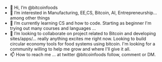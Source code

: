 - 👋 Hi, I’m @bitcoinfoods
- 👀 I’m interested in Manufacturing, EE,CS, Bitcoin, AI, Entrepreneurship... among other things
- 🌱 I’m currently learning CS and how to code. Starting as beginner I'm trying out many courses and languages ...
- 💞️ I’m looking to collaborate on project related to Bitcoin and developing sites/apps/... really anything excites me right now. Looking to build circular economy tools for food systems using bitcoin. I'm looking for a community willing to help me grow and where I'll give it all.
- 📫 How to reach me ... at twitter @bitcoinfoods follow, comment or DM.

<!---

--->
